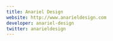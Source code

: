 ```yaml
---
title: Anariel Design
website: http://www.anarieldesign.com
developer: anariel-design
twitter: anarieldesign
---
```


